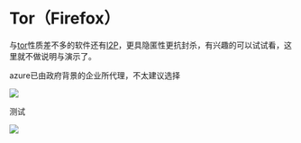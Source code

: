 # Tor（Firefox）

与[tor](https://www.torproject.org/)性质差不多的软件还有[I2P](https://geti2p.net/zh/)，更具隐匿性更抗封杀，有兴趣的可以试试看，这里就不做说明与演示了。

azure已由政府背景的企业所代理，不太建议选择

![](https://raw.githubusercontent.com/loremwalker/fq-book/master/.gitbook/assets/2018-04-29_022846.png)

测试

![](https://raw.githubusercontent.com/loremwalker/fq-book/master/.gitbook/assets/2018-04-29_023357.png)

